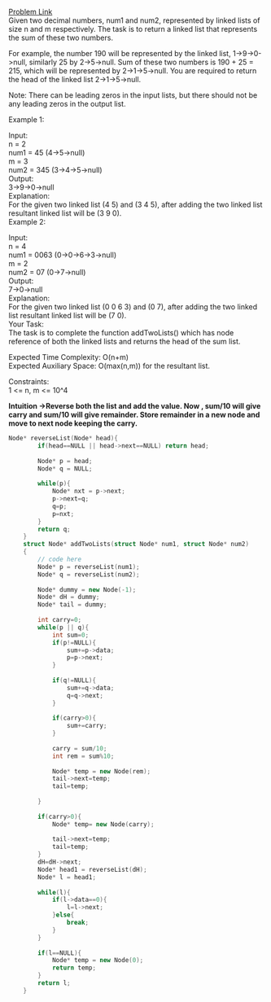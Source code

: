 [Problem Link](https://www.geeksforgeeks.org/problems/add-two-numbers-represented-by-linked-lists/1)<br>
Given two decimal numbers, num1 and num2, represented by linked lists of size n and m respectively. The task is to return a linked list that represents the sum of these two numbers.<br>

For example, the number 190 will be represented by the    linked list, 1->9->0->null, similarly 25 by 2->5->null. Sum of these two numbers is 190 + 25 = 215, which will be represented by 2->1->5->null. You are required to return the head of the linked list 2->1->5->null.<br>

Note: There can be leading zeros in the input lists, but there should not be any leading zeros in the output list.<br>



Example 1:<br>

Input:<br>
n = 2<br>
num1 = 45 (4->5->null)<br>
m = 3<br>
num2 = 345 (3->4->5->null)<br>
Output: <br>
3->9->0->null  <br>
Explanation: <br>
For the given two linked list (4 5) and (3 4 5), after adding the two linked list resultant linked list will be (3 9 0).<br>
Example 2:<br>

Input:<br>
n = 4<br>
num1 = 0063 (0->0->6->3->null)<br>
m = 2<br>
num2 = 07 (0->7->null)<br>
Output: <br>
7->0->null<br>
Explanation: <br>
For the given two linked list (0 0 6 3) and (0 7), after adding the two linked list resultant linked list will be (7 0).<br>
Your Task:<br>
The task is to complete the function addTwoLists() which has node reference of both the linked lists and returns the head of the sum list. <br>

Expected Time Complexity: O(n+m)<br>
Expected Auxiliary Space: O(max(n,m)) for the resultant list.<br>

Constraints:<br>
1 <= n, m <= 10^4<br>

__Intuition ->Reverse both the list and add the value. Now , sum/10 will give carry and sum/10 will give remainder. Store remainder in a new node and move to next node keeping the carry.__

```C++
Node* reverseList(Node* head){
        if(head==NULL || head->next==NULL) return head;
        
        Node* p = head;
        Node* q = NULL;
        
        while(p){
            Node* nxt = p->next;
            p->next=q;
            q=p;
            p=nxt;
        }
        return q;
    }
    struct Node* addTwoLists(struct Node* num1, struct Node* num2)
    {
        // code here
        Node* p = reverseList(num1);
        Node* q = reverseList(num2);
        
        Node* dummy = new Node(-1);
        Node* dH = dummy;
        Node* tail = dummy;
        
        int carry=0;
        while(p || q){
            int sum=0;
            if(p!=NULL){
                sum+=p->data;
                p=p->next;
            } 
            
            if(q!=NULL){
                sum+=q->data;
                q=q->next;
            }
            
            if(carry>0){
                sum+=carry;
            }
            
            carry = sum/10;
            int rem = sum%10;
            
            Node* temp = new Node(rem);
            tail->next=temp;
            tail=temp;
            
        }
        
        if(carry>0){
            Node* temp= new Node(carry);
            
            tail->next=temp;
            tail=temp;
        }
        dH=dH->next;
        Node* head1 = reverseList(dH);
        Node* l = head1;
        
        while(l){
            if(l->data==0){
                l=l->next;
            }else{
                break;
            }
        }
        
        if(l==NULL){
            Node* temp = new Node(0);
            return temp;
        }
        return l;
    }
```
